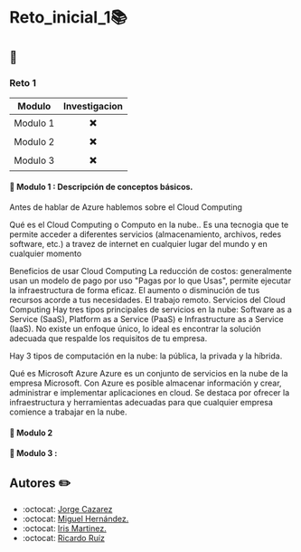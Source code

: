 # Reto_inicial_1:books:

## :page_facing_up: 

### Reto 1

|                       Modulo                 |    Investigacion         |
|:--------------------------------------------:|:------------------------:|
|                       Modulo 1               | :heavy_multiplication_x: | 
|                       Modulo 2               | :heavy_multiplication_x: | 
|                       Modulo 3               | :heavy_multiplication_x: |


#### :bookmark_tabs: Modulo 1 : Descripción de conceptos básicos.

Antes de hablar de Azure hablemos sobre el Cloud Computing

Qué es el Cloud Computing o Computo en la nube..
Es una tecnogia que te permite acceder a diferentes servicios (almacenamiento, archivos, redes software, etc.) a travez de internet en cualquier lugar del mundo y en cualquier momento

Beneficios de usar Cloud Computing
La reducción de costos: generalmente usan un modelo de pago por uso "Pagas por lo que Usas", permite ejecutar la infraestructura de forma eficaz.
El aumento o disminución de tus recursos acorde a tus necesidades.
El trabajo remoto.
Servicios del Cloud Computing
Hay tres tipos principales de servicios en la nube: Software as a Service (SaaS), Platform as a Service (PaaS) e Infrastructure as a Service (IaaS). No existe un enfoque único, lo ideal es encontrar la solución adecuada que respalde los requisitos de tu empresa.

Hay 3 tipos de computación en la nube: la pública, la privada y la híbrida.



Qué es Microsoft Azure 
Azure es un conjunto de servicios en la nube de la empresa Microsoft. Con Azure es posible almacenar información y crear, administrar e implementar aplicaciones en cloud. Se destaca por ofrecer la infraestructura y herramientas adecuadas para que cualquier empresa comience a trabajar en la nube.


#### :bookmark_tabs: Modulo 2
#### :bookmark_tabs: Modulo 3 : 
## Autores :pencil2:
- :octocat: [Jorge Cazarez](https://github.com/JorgeCasarez)
- :octocat: [Miguel Hernández.](https://github.com/Miguelasdz)
- :octocat: [Iris Martinez.](https://github.com/IrisYMartinez)
- :octocat: [Ricardo Ruíz](https://github.com/Yatram)
